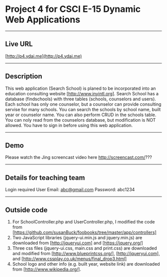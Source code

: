 # Project 4 for CSCI E-15 Dynamic Web Applications

----
## Live URL
[http://p4.ydai.me](http://p4.ydai.me)

----
## Description
This web application (Search School) is planed to be incorporated into an education consulting website [http://www.inyintl.org]. Search School has a database (findschools) with three tables (schools, counselors and users). Each school has only one counselor, but a counselor can provide consulting servise for many schools. You can search the schools by school name, built year or counselor name. You can also perform CRUD in the schools table. You can noly read from the counselors database, but modification is NOT allowed. You have to sign in before using this web application.

----
## Demo
Please watch the Jing screencast video here http://screencast.com/???

----
## Details for teaching team
Login required
User Email: abc@gmail.com
Password: abc1234

----
## Outside code
1. For SchoolController.php and UserController.php, I modified the code from [https://github.com/susanBuck/foobooks/tree/master/app/controllers]
2. Two JavaScript libraries (jquery-ui.min.js and jquery.min.js) are downloaded from [http://jqueryui.com]  and [https://jquery.org/]
3. Three css files (jquery-ui.css, main.css and print.css) are downloaded and modified from [http://www.blueprintcss.org/], [http://jqueryui.com], and [http://www.cssplay.co.uk/menus/final_drop3.html]
4. School logo and other info (e.g. built year, website link) are downloaded from [http://www.wikipedia.org/].
